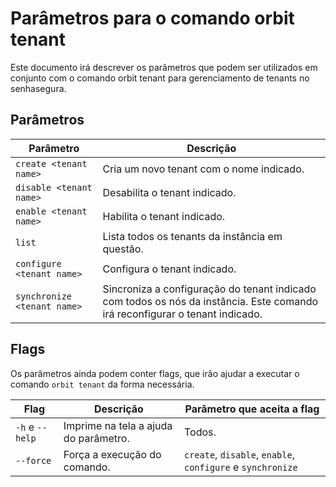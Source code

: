 # Parâmetros para o comando orbit tenant

Este documento irá descrever os parâmetros que podem ser utilizados em conjunto com o comando orbit tenant para gerenciamento de tenants no senhasegura.

## Parâmetros

| Parâmetro | Descrição |
| ----- | ----- |
| `create <tenant name>` | Cria um novo tenant com o nome indicado. |
| `disable <tenant name>` | Desabilita o tenant indicado. |
| `enable <tenant name>` | Habilita o tenant indicado. |
| `list` | Lista todos os tenants da instância em questão. |
| `configure <tenant name>` | Configura o tenant indicado. |
| `synchronize <tenant name>` | Sincroniza a configuração do tenant indicado com todos os nós da instância. Este comando irá reconfigurar o tenant indicado. |

## Flags

Os parâmetros ainda podem conter flags, que irão ajudar a executar o comando `orbit tenant` da forma necessária.

| Flag | Descrição | Parâmetro que aceita a flag |
| ----- | ----- | ----- |
| `-h` e `--help` | Imprime na tela a ajuda do parâmetro. | Todos. |
| `--force` | Força a execução do comando. | `create`, `disable`, `enable`, `configure` e `synchronize` |